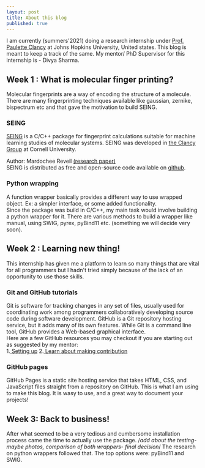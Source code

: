 ```yaml
---
layout: post
title: About this blog
published: true
---
```

I am currently (summers'2021) doing a research internship under <a href="https://clancygroup.wse.jhu.edu/">Prof. Paulette Clancy</a> at Johns Hopkins University, United states. This blog is meant to keep a track of the same. My mentor/ PhD Supervisor for this internship is - Divya Sharma.

## Week 1 : What is molecular finger printing?
Molecular fingerprints are a way of encoding the structure of a molecule. There are many fingerprinting techniques available like gaussian, zernike, bispectrum etc and that gave the motivation to build SEING. 
### SEING
<a href="https://seing.readthedocs.io"> SEING</a> is a C/C++ package for fingerprint calculations suitable for machine learning studies of molecular systems. SEING was developed in <a href="http://clancygroup.cbe.cornell.edu/" >the Clancy Group</a> at Cornell University.

Author: Mardochee Reveil <a href="https://pubs.rsc.org/en/content/articlelanding/2018/me/c8me00003d#!divAbstract">(research paper)</a> <br>
SEING is distributed as free and open-source code available on <a href="https://github.com/mreveil/seing">github</a>. 

### Python wrapping
A function wrapper basically provides a different way to use wrapped object. Ex: a simpler interface, or some added functionality.<br>
Since the package was build in C/C++, my main task would involve building a python wrapper for it. There are various methods to build a wrapper like manual, using SWIG, pyrex, pyBind11 etc. (something we will decide very soon).


## Week 2 : Learning new thing!
This internship has given me a platform to learn so many things that are vital for all programmers but I hadn't tried simply because of the lack of an opportunity to use those skills.
### Git and GitHub tutorials
Git is software for tracking changes in any set of files, usually used for coordinating work among programmers collaboratively developing source code during software development. GitHub is a Git repository hosting service, but it adds many of its own features. While Git is a command line tool, GitHub provides a Web-based graphical interface. <br>
Here are a few GitHub resources you may checkout if you are starting out as suggested by my mentor: <br>
1.<a href="https://docs.github.com/en/get-started/quickstart/set-up-git"> Setting up</a>
2.<a href="https://github.com/firstcontributions/first-contributions:"> Learn about making contribution</a>
### GitHub pages
GitHub Pages is a static site hosting service that takes HTML, CSS, and JavaScript files straight from a repository on GitHub. This is what I am using to make this blog. It is wasy to use, and a great way to document your projects!
## Week 3: Back to business!
After what seemed to be a very tedious and cumbersome installation process came the time to actually use the package. 
/*add about the testing- maybe photos, comparison of both wrappers- final decision*/
The research on python wrappers followed that. The top options were: pyBind11 and SWIG.



